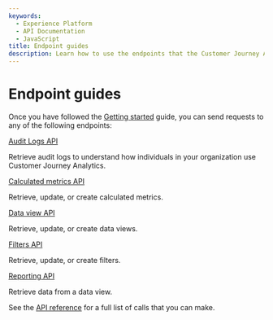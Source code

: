 ```yaml
---
keywords:
  - Experience Platform
  - API Documentation
  - JavaScript
title: Endpoint guides
description: Learn how to use the endpoints that the Customer Journey Analytics API offers.
---
```


# Endpoint guides

Once you have followed the [Getting started](../getting-started/index.md) guide, you can send requests to any of the following endpoints:

<DiscoverBlock slots="link, text"/> 

[Audit Logs API](auditlogs/index.md) 
     
Retrieve audit logs to understand how individuals in your organization use Customer Journey Analytics.

<DiscoverBlock slots="link, text"/> 

[Calculated metrics API](calculatedmetrics/index.md) 
     
Retrieve, update, or create calculated metrics.

<DiscoverBlock slots="link, text"/> 

[Data view API](datagroups/index.md)

Retrieve, update, or create data views.

<DiscoverBlock slots="link, text"/>

[Filters API](filters/index.md) 

Retrieve, update, or create filters.

<DiscoverBlock slots="link, text"/>

[Reporting API](reporting/index.md)

Retrieve data from a data view.

See the [API reference](../api.md) for a full list of calls that you can make.
